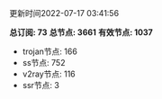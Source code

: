 更新时间2022-07-17 03:41:56

**总订阅: 73**
**总节点: 3661**
**有效节点: 1037**
- trojan节点: 166
- ss节点: 752
- v2ray节点: 116
- ssr节点: 3

